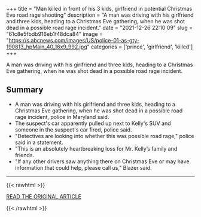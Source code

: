 +++
title = "Man killed in front of his 3 kids, girlfriend in potential Christmas Eve road rage shooting"
description = "A man was driving with his girlfriend and three kids, heading to a Christmas Eve gathering, when he was shot dead in a possible road rage incident."
date = "2021-12-26 22:10:09"
slug = "61c8e5fbdb916eb1f48dca84"
image = "https://s.abcnews.com/images/US/police-01-as-gty-190813_hpMain_40_16x9_992.jpg"
categories = ['prince', 'girlfriend', 'killed']
+++

A man was driving with his girlfriend and three kids, heading to a Christmas Eve gathering, when he was shot dead in a possible road rage incident.

## Summary

- A man was driving with his girlfriend and three kids, heading to a Christmas Eve gathering, when he was shot dead in a possible road rage incident, police in Maryland said.
- The suspect's car apparently pulled up next to Kelly's SUV and someone in the suspect's car fired, police said.
- "Detectives are looking into whether this was possible road rage," police said in a statement.
- "This is an absolutely heartbreaking loss for Mr. Kelly’s family and friends.
- "If any other drivers saw anything there on Christmas Eve or may have information that could help, please call us," Blazer said.

---

{{< rawhtml >}}
  <p class="article-category">
    <a target="_blank" href="https://abcnews.go.com/US/man-killed-front-kids-girlfriend-potential-christmas-eve/story?id=81944032">READ THE ORIGINAL ARTICLE</a>
  </p>
{{< /rawhtml >}}
